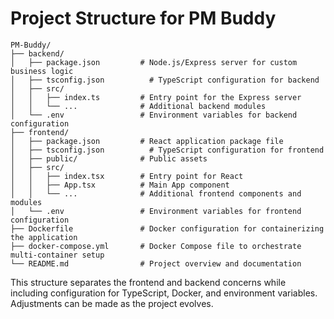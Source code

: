 # Project Structure for PM Buddy

```
PM-Buddy/
├── backend/
│   ├── package.json         # Node.js/Express server for custom business logic
│   ├── tsconfig.json          # TypeScript configuration for backend
│   ├── src/
│   │   ├── index.ts         # Entry point for the Express server
│   │   └── ...              # Additional backend modules
│   └── .env                 # Environment variables for backend configuration
├── frontend/
│   ├── package.json         # React application package file
│   ├── tsconfig.json          # TypeScript configuration for frontend
│   ├── public/              # Public assets
│   ├── src/
│   │   ├── index.tsx        # Entry point for React
│   │   ├── App.tsx          # Main App component
│   │   └── ...              # Additional frontend components and modules
│   └── .env                 # Environment variables for frontend configuration
├── Dockerfile               # Docker configuration for containerizing the application
├── docker-compose.yml       # Docker Compose file to orchestrate multi-container setup
└── README.md                # Project overview and documentation
```

This structure separates the frontend and backend concerns while including configuration for TypeScript, Docker, and environment variables. Adjustments can be made as the project evolves.